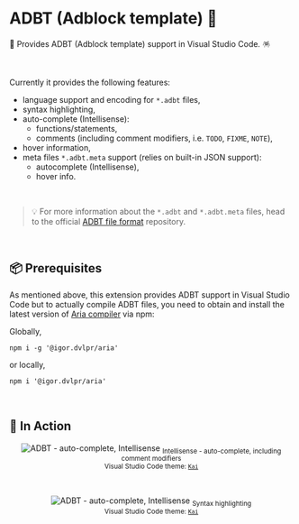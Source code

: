 # ADBT (Adblock template) 👀

📜 Provides ADBT (Adblock template) support in Visual Studio Code. 🪅

<br>

Currently it provides the following features:

- language support and encoding for `*.adbt` files,
- syntax highlighting,
- auto-complete (Intellisense):
  - functions/statements,
  - comments (including comment modifiers, i.e. `TODO`, `FIXME`, `NOTE`),
- hover information,
- meta files `*.adbt.meta` support (relies on built-in JSON support):
  - autocomplete (Intellisense),
  - hover info.

<br>

> 💡 For more information about the `*.adbt` and `*.adbt.meta` files, head to the official [ADBT file format](https://github.com/igorskyflyer/file-formats/tree/main/adbt) repository.

<br>

## 📦 Prerequisites

As mentioned above, this extension provides ADBT support in Visual Studio Code but to actually compile ADBT files, you need to obtain and install the latest version of [Aria compiler](https://github.com/igorskyflyer/npm-adblock-aria-compiler) via npm:

Globally,

```shell
npm i -g '@igor.dvlpr/aria'
```

or locally,

```shell
npm i '@igor.dvlpr/aria'
```

<br>

## 🔫 In Action

<p align="center">
	<img src="https://raw.githubusercontent.com/igorskyflyer/vscode-adbt/main/assets/screenshots/intellisense.png" alt="ADBT - auto-complete, Intellisense">
	<sub>Intellisense - auto-complete, including comment modifiers</sub>
	<br>
	<sub>Visual Studio Code theme: <a href="https://github.com/igorskyflyer/vscode-theme-kai"><code>Kai</code></a></sub>
</p>

<br>

<p align="center">
<img src="https://raw.githubusercontent.com/igorskyflyer/vscode-adbt/main/assets/screenshots/syntax.png" alt="ADBT - auto-complete, Intellisense">
	<sub>Syntax highlighting</sub>
	<br>
	<sub>Visual Studio Code theme: <a href="https://github.com/igorskyflyer/vscode-theme-kai"><code>Kai</code></a></sub>
</p>

